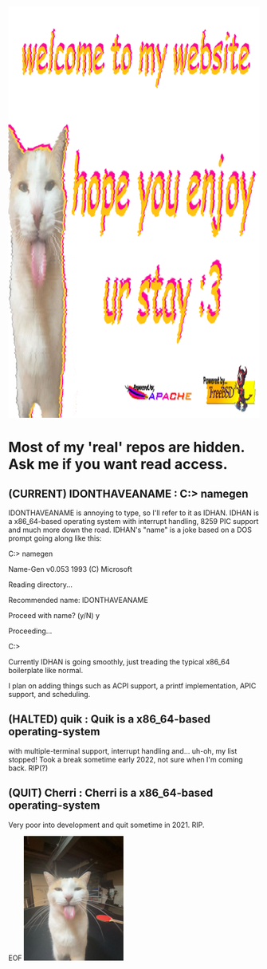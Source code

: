 <img title="WELCOME TO MY WEBSITE!" alt="welcome to my website" src="/website.png" height="825">

<h1>Most of my 'real' repos are hidden. Ask me if you want read access.</h1>

## (CURRENT) IDONTHAVEANAME : C:> namegen
IDONTHAVEANAME is annoying to type, so I'll refer to it as IDHAN.
IDHAN is a x86_64-based operating system with interrupt handling, 8259 PIC support and much more down the road.
IDHAN's "name" is a joke based on a DOS prompt going along like this:

C:\> namegen

Name-Gen v0.053 1993 (C) Microsoft

Reading directory...

Recommended name: IDONTHAVEANAME

Proceed with name? (y/N) y

Proceeding...

C:\>

Currently IDHAN is going smoothly, just treading the typical x86_64 boilerplate like normal.

I plan on adding things such as ACPI support, a printf implementation, APIC support, and scheduling.

## (HALTED) quik :  Quik is a x86_64-based operating-system
with multiple-terminal support, interrupt handling and... uh-oh, my list stopped!
Took a break sometime early 2022, not sure when I'm coming back.
RIP(?)

## (QUIT) Cherri : Cherri is a x86_64-based operating-system
Very poor into development and quit sometime in 2021.
RIP.

EOF
<img title="silly milly" alt="cat with tounge out lol :D" src="/milly.jpg" height="250">
